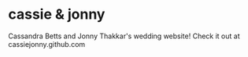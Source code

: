 cassie & jonny
===========

Cassandra Betts and Jonny Thakkar's wedding website! Check it out at cassiejonny.github.com
